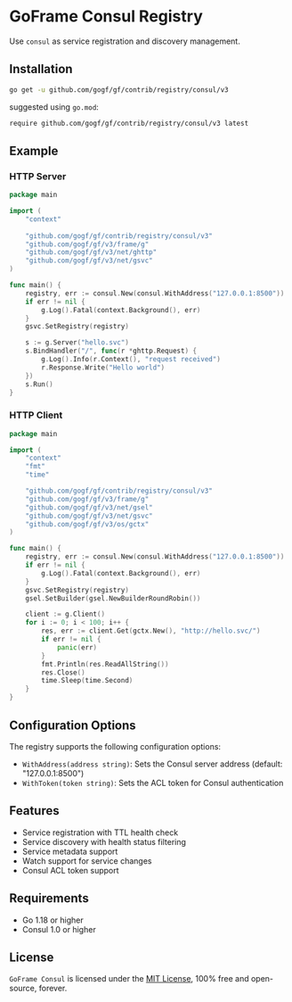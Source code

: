 # GoFrame Consul Registry

Use `consul` as service registration and discovery management.

## Installation
```bash
go get -u github.com/gogf/gf/contrib/registry/consul/v3
```
suggested using `go.mod`:
```bash
require github.com/gogf/gf/contrib/registry/consul/v3 latest
```

## Example

### HTTP Server
```go
package main

import (
    "context"
    
    "github.com/gogf/gf/contrib/registry/consul/v3"
    "github.com/gogf/gf/v3/frame/g"
    "github.com/gogf/gf/v3/net/ghttp"
    "github.com/gogf/gf/v3/net/gsvc"
)

func main() {
    registry, err := consul.New(consul.WithAddress("127.0.0.1:8500"))
    if err != nil {
        g.Log().Fatal(context.Background(), err)
    }
    gsvc.SetRegistry(registry)

    s := g.Server("hello.svc")
    s.BindHandler("/", func(r *ghttp.Request) {
        g.Log().Info(r.Context(), "request received")
        r.Response.Write("Hello world")
    })
    s.Run()
}
```

### HTTP Client
```go
package main

import (
    "context"
    "fmt"
    "time"

    "github.com/gogf/gf/contrib/registry/consul/v3"
    "github.com/gogf/gf/v3/frame/g"
    "github.com/gogf/gf/v3/net/gsel"
    "github.com/gogf/gf/v3/net/gsvc"
    "github.com/gogf/gf/v3/os/gctx"
)

func main() {
    registry, err := consul.New(consul.WithAddress("127.0.0.1:8500"))
    if err != nil {
        g.Log().Fatal(context.Background(), err)
    }
    gsvc.SetRegistry(registry)
    gsel.SetBuilder(gsel.NewBuilderRoundRobin())

    client := g.Client()
    for i := 0; i < 100; i++ {
        res, err := client.Get(gctx.New(), "http://hello.svc/")
        if err != nil {
            panic(err)
        }
        fmt.Println(res.ReadAllString())
        res.Close()
        time.Sleep(time.Second)
    }
}
```

## Configuration Options

The registry supports the following configuration options:

- `WithAddress(address string)`: Sets the Consul server address (default: "127.0.0.1:8500")
- `WithToken(token string)`: Sets the ACL token for Consul authentication

## Features

- Service registration with TTL health check
- Service discovery with health status filtering
- Service metadata support
- Watch support for service changes
- Consul ACL token support

## Requirements

- Go 1.18 or higher
- Consul 1.0 or higher

## License

`GoFrame Consul` is licensed under the [MIT License](../../../LICENSE), 100% free and open-source, forever.
